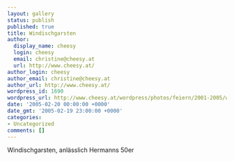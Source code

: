 ```yaml
---
layout: gallery
status: publish
published: true
title: Windischgarsten
author:
  display_name: cheesy
  login: cheesy
  email: christine@cheesy.at
  url: http://www.cheesy.at/
author_login: cheesy
author_email: christine@cheesy.at
author_url: http://www.cheesy.at/
wordpress_id: 1690
wordpress_url: http://www.cheesy.at/wordpress/photos/feiern/2001-2005/windischgarste/
date: '2005-02-20 00:00:00 +0000'
date_gmt: '2005-02-19 23:00:00 +0000'
categories:
- Uncategorized
comments: []
---
```

Windischgarsten, anlässlich Hermanns 50er

